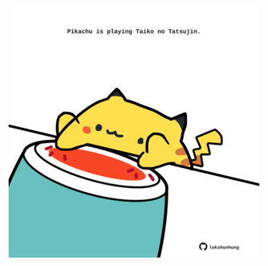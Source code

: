<!-- built at 14/10/2022, 05:27:39 UTC -->
<p align="center">
  <img width="500" height="500" src="./ReadmeImage.svg">
</p>
